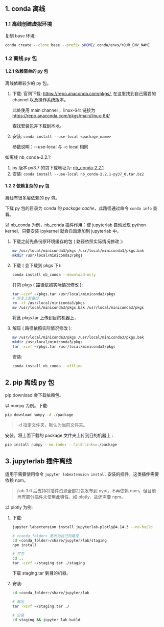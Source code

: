 ## 1. conda 离线

### 1.1 离线创建虚拟环境

复制 base 环境:

```bash
conda create --clone base --prefix $HOME/.conda/envs/YOUR_ENV_NAME
```

### 1.2 离线 py 包

#### 1.2.1 依赖简单的 py 包

离线依赖较少的 py 包。

1. 下载: 官网下载: https://repo.anaconda.com/pkgs/, 在这里找到自己需要的 channel 以及操作系统版本。

   此处使用 main channel ，linux-64: 链接为 https://repo.anaconda.com/pkgs/main/linux-64/

   查找安装包并下载到本地。

2. 安装: `conda install --use-local <package_name>`

   参数说明：--use-local 与 -c local 相同

如离线 nb_conda-2.2.1:

1. py 版本 py3.7 的包下载地址为: [nb_conda-2.2.1](https://repo.anaconda.com/pkgs/main/linux-64/nb_conda-2.2.1-py37_0.tar.bz2)
2. 安装: `conda install --use-local nb_conda-2.2.1-py37_0.tar.bz2`

#### 1.2.2 依赖复杂的 py 包

离线有很多层依赖的 py 包。

下载 py 包的目录为 conda 的 *package cache*，此路径通过命令 `conda info` 查看。

以 nb_conda 为例，nb_conda 插件作用：使 jupyterlab 自动发现 python kernel，只要安装 ipykernel 就会自动添加到 jupyterlab 中。

1. 下载之前先备份原环境缓存的包 ( 路径依照实际情况修改 ):

   ```bash
   mv /usr/local/miniconda3/pkgs /usr/local/miniconda3/pkgs.bak
   mkdir /usr/local/miniconda3/pkgs
   ```

2. 下载 ( 会下载到 pkgs 下):

   ```bash
   conda install nb_conda --download-only
   ```

   打包 pkgs ( 路径依照实际情况修改 ):

   ```bash
   tar -czvf ~/pkgs.tar /usr/local/miniconda3/pkgs
   # 恢复上面备份
   rm -rf /usr/local/miniconda3/pkgs
   mv /usr/local/miniconda3/pkgs.bak /usr/local/miniconda3/pkgs
   ```

   将此 pkgs.tar 上传到目的机器上，

3. 解压 ( 路径依照实际情况修改 ):

   ```bash
   mv /usr/local/miniconda3/pkgs /usr/local/miniconda3/pkgs.bak
   mkdir /usr/local/miniconda3/pkgs
   tar -xzvf ~/pkgs.tar /usr/local/miniconda3/pkgs
   ```

   安装:

   ```bash
   conda install nb_conda --offline
   ```

## 2. pip 离线 py 包

pip download 会下载依赖包。

以 numpy 为例。下载:

```bash
pip download numpy -d ./package
```

> -d 指定文件夹，默认为当前文件夹。

安装，将上面下载的 package 文件夹上传到目的机器上 :

```bash
pip install numpy --no-index --find-links=./package
```

## 3. jupyterlab 插件离线

适用于需要使用命令 `jupyter labextension install` 安装的插件，这类插件需要依赖 npm。

> jlab 3.0 后支持将插件资源全部打包发布到 pypi，不再依赖 npm。但目前尚有部分插件未使用此特性，如 plotly，故还需要 npm。

以 plotly 为例:

1. 下载:

   ```bash
   jupyter labextension install jupyterlab-plotly@4.14.3 --no-build

   # <conda_folder> 更改为自己的路径
   cd <conda_folder>/share/jupyter/lab/staging
   npm install

   # 打包
   cd ..
   tar -czvf ~/staging.tar ./staging
   ```

   下载 staging.tar 到目的机器。

2. 安装:

   ```bash
   cd <conda_folder>/share/jupyter/lab

   # 解压
   tar -xzvf ~/staging.tar ./

   # 安装
   cd staging && jupyter lab build
   ```
